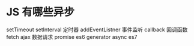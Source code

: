 # JS 有哪些异步

setTimeout  setInterval 定时器
addEventListner 事件监听
callback  回调函数
fetch ajax  数据请求
promise es6
generator 
async es7
  